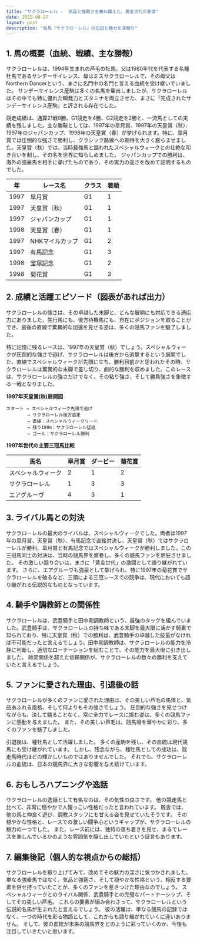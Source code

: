 ```yaml
---
title: "サクラローレル -  気品と強靭さを兼ね備えた、黄金世代の象徴"
date: 2025-08-27
layout: post
description: "名馬『サクラローレル』の伝説と魅力を深堀り"
---
```


## 1. 馬の概要（血統、戦績、主な勝鞍）

サクラローレルは、1994年生まれの芦毛の牡馬。父は1980年代を代表する名種牡馬であるサンデーサイレンス、母はミスサクラローレルで、その母父はNorthern Dancerという、まさに名門中の名門と言える血統を受け継いでいました。  サンデーサイレンス産駒は多くの名馬を輩出しましたが、サクラローレルはその中でも特に優れた瞬発力とスタミナを両立させた、まさに「完成されたサンデーサイレンス産駒」と評される存在でした。

競走成績は、通算21戦9勝。G1競走を4勝、G2競走を2勝と、一流馬としての実績を残しました。主な勝鞍としては、1997年の皐月賞、1997年の天皇賞（秋）、1997年のジャパンカップ、1998年の天皇賞（春）が挙げられます。特に、皐月賞では圧倒的な強さで勝利し、クラシック路線への期待を大きく膨らませました。天皇賞（秋）では、当時最強馬と謳われたスペシャルウィークとの壮絶な叩き合いを制し、その名を世界に知らしめました。  ジャパンカップでの勝利は、海外の強豪馬を相手に挙げたものであり、その実力の高さを改めて証明するものでした。

| 年 | レース名             | クラス | 着順 |
|---|----------------------|-------|-------|
| 1997 | 皐月賞               | G1    | 1     |
| 1997 | 天皇賞（秋）           | G1    | 1     |
| 1997 | ジャパンカップ         | G1    | 1     |
| 1998 | 天皇賞（春）           | G1    | 1     |
| 1997 | NHKマイルカップ       | G1    | 2     |
| 1997 | 有馬記念             | G1    | 3     |
| 1998 | 宝塚記念             | G1    | 2     |
| 1998 | 菊花賞               | G1    | 3     |


## 2. 成績と活躍エピソード（図表があれば出力）

サクラローレルの強さは、その卓越した末脚と、どんな展開にも対応できる適応力にありました。先行馬にも、後方待機馬にも、自在にポジションを取ることができ、最後の直線で驚異的な加速を見せる姿は、多くの競馬ファンを魅了しました。

特に記憶に残るレースは、1997年の天皇賞（秋）でしょう。スペシャルウィークが圧倒的な強さで逃げ、サクラローレルは後方から追撃するという展開でした。直線でスペシャルウィークが先頭に立ち、勝利目前かと思われたその時、サクラローレルは驚異的な末脚で差し切り、劇的な勝利を収めました。このレースは、サクラローレルの強さだけでなく、その粘り強さ、そして勝負強さを象徴する一戦となりました。


**1997年天皇賞(秋)展開図**

```
スタート → スペシャルウィーク先頭で逃げ
        → サクラローレル後方追走
        → 直線：スペシャルウィークリード
        → 残り100m：サクラローレル猛追
        → ゴール：サクラローレル勝利
```

**1997年世代の主要三冠馬比較**

| 馬名        | 皐月賞 | ダービー | 菊花賞 |
|-------------|--------|---------|--------|
| スペシャルウィーク | 2       | 1       | 2       |
| サクラローレル   | 1       | 3       | 3       |
| エアグルーヴ     | 4       | 3       | 1       |


## 3. ライバル馬との対決

サクラローレルの最大のライバルは、スペシャルウィークでした。両者は1997年の皐月賞、天皇賞（秋）、有馬記念で直接対決し、天皇賞（秋）ではサクラローレルが勝利、皐月賞と有馬記念ではスペシャルウィークが勝利しました。この三冠馬同士の対決は、当時の競馬界を席巻し、多くの競馬ファンを熱狂させました。  その激しい競り合いは、まさに「黄金世代」の激闘として語り継がれています。  さらに、エアグルーヴも強豪として挙げられ、特に1997年の菊花賞でサクラローレルを破るなど、三頭による三冠レースでの競争は、現代においても語り継がれる伝説的なものとなっています。


## 4. 騎手や調教師との関係性

サクラローレルは、武豊騎手と田中剛調教師という、最強のタッグを組んでいました。武豊騎手は、サクラローレルの持ち味である末脚を最大限に活かす騎乗で知られており、特に天皇賞（秋）での勝利は、武豊騎手の卓越した技量がなければ不可能だったと言えるでしょう。田中剛調教師は、サクラローレルの能力を冷静に判断し、適切なローテーションを組むことで、その能力を最大限に引き出しました。  師弟関係を超えた信頼関係が、サクラローレルの数々の勝利を支えていたと言えるでしょう。


## 5. ファンに愛された理由、引退後の話

サクラローレルが多くのファンに愛された理由は、その美しい芦毛の馬体と、気品あふれる風格、そして何よりもその強さでしょう。  圧倒的な強さを見せつけながらも、決して驕ることなく、常に全力でレースに挑む姿は、多くの競馬ファンに感動を与えました。  また、その美しい芦毛は、競馬場を華やかに彩り、多くのファンを魅了しました。

引退後は、種牡馬として活躍しました。  多くの産駒を残し、その血統は現代競馬にも受け継がれています。  しかし、残念ながら、種牡馬としての成功は、競走馬時代ほどの輝かしいものではありませんでした。  それでも、サクラローレルの血統は、日本の競馬界に大きな影響を与え続けています。


## 6. おもしろハプニングや逸話

サクラローレルの逸話として有名なのは、その気性の良さです。  他の競走馬と比べて、非常に穏やかで人懐っこい性格だったと言われています。  厩舎では、他の馬と仲良く遊び、調教スタッフにも甘える姿を見せていたそうです。  その穏やかな性格と、レースでの激しい闘争心というギャップが、サクラローレルの魅力の一つでした。  また、レース前には、独特の落ち着きを見せ、まるでレースを楽しんでいるかのような雰囲気を醸し出していたという証言もあります。


## 7. 編集後記（個人的な視点からの総括）

サクラローレルを取り上げてみて、改めてその魅力の深さに気づかされました。  単なる強豪馬ではなく、気品と強靭さ、そして穏やかな性格という、相反する要素を併せ持っていたことが、多くのファンを惹きつけた理由なのでしょう。  スペシャルウィークとのライバル関係、武豊騎手との完璧なパートナーシップ、そしてその美しい芦毛。  これらの要素が組み合わさって、サクラローレルという伝説的名馬が生まれたと言えるでしょう。  彼の活躍は、単なる競馬の記録ではなく、一つの時代を彩る物語として、これからも語り継がれていくに違いありません。  そして、彼の血統が未来の競馬界をどのように彩っていくのか、今後も注目していきたいと思います。
